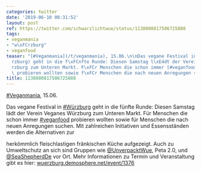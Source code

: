 ```yaml
---
categories: twitter
date: '2019-06-10 08:31:52'
layout: post
ref: https://twitter.com/schwarzlichtwue/status/1138000817506725888
tags:
- veganmania
- "w\xFCrzburg"
- veganfood
teaser: "[#Veganmania](/t/veganmania), 15.06.\n\nDas vegane Festival in [#W\xFCrzburg](/t/w\xFC\
  rzburg) geht in die f\xFCnfte Runde: Diesen Samstag l\xE4dt der Verein Veganes W\xFC\
  rzburg zum Unteren Markt. F\xFCr Menschen die schon immer [#veganfood](/t/veganfood)\
  \ probieren wollten sowie f\xFCr Menschen die nach neuen Anregungen suchen."
title: 1138000817506725888
---
```

[#Veganmania](/t/veganmania), 15.06.

Das vegane Festival in [#Würzburg](/t/würzburg) geht in die fünfte Runde: Diesen Samstag lädt der Verein Veganes Würzburg zum Unteren Markt. Für Menschen die schon immer [#veganfood](/t/veganfood) probieren wollten sowie für Menschen die nach neuen Anregungen suchen.
Mit zahlreichen Initiativen und Essensständen werden die Alternativen zur

herkömmlich fleischlastigen fränkischen Küche aufgezeigt. Auch zu Umweltschutz an sich sind Gruppen wie [@UnverpacktWue](https://twitter.com/UnverpacktWue), Peta 2.0, und [@SeaShepherdDe](https://twitter.com/SeaShepherdDe) vor Ort.
Mehr Informationen zu Termin und Veranstaltung gibt es hier: [wuerzburg.demosphere.net/event/1376](https://wuerzburg.demosphere.net/event/1376)